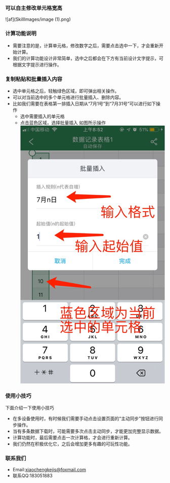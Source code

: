 ### 可以自主修改单元格宽高
![af](SkillImages/image (1).png)
### 计算功能说明
* 需要注意的是，计算单元格，修改数字之后，需要点击选中一下，才会重新开始计算。
* 我们的计算功能设计非常简单，选中之后都会在下方有当前设计文字提示，可根据文字提示进行操作。
### 复制粘贴和批量插入内容
* 选中单元格之后，轻触绿色区域，即可弹出相关操作。
* 可以对当前选中的多个单元格进行批量插入、删除内容。
* 比如我们需要在表格第一排插入日期从“7月1号”到“7月31号”可以进行如下操作
    + 选中需要插入的单元格
    + 点击蓝色区域，选择批量插入
    如图所示操作
![df](https://github.com/JXUnx1/PhoneTable/blob/master/SkillImages/1.png)

### 使用小技巧
下面介绍一下使用小技巧
* 在多设备使用时，有时候我们需要手动点击设置页面的“主动同步”按钮进行同步操作。
* 当有多条数据下载时，可能需要多次点击主动同步，才能更加完整显示数据。
* 计算功能时，最后需要点击一次计算格，才会进行重新计算。
* 我们仍然在积极优化它，之后会增加更多有趣的可玩性功能。

### 联系我们
* Email:xiaochengkejis@foxmail.com
* 联系QQ:183051883
